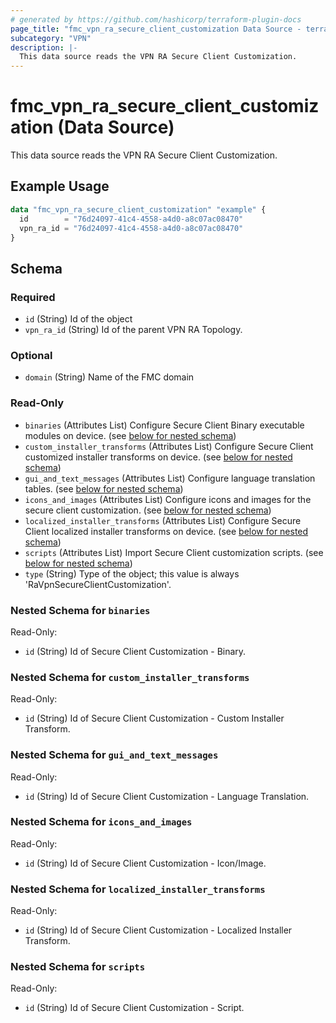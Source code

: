 ```yaml
---
# generated by https://github.com/hashicorp/terraform-plugin-docs
page_title: "fmc_vpn_ra_secure_client_customization Data Source - terraform-provider-fmc"
subcategory: "VPN"
description: |-
  This data source reads the VPN RA Secure Client Customization.
---
```


# fmc_vpn_ra_secure_client_customization (Data Source)

This data source reads the VPN RA Secure Client Customization.

## Example Usage

```terraform
data "fmc_vpn_ra_secure_client_customization" "example" {
  id        = "76d24097-41c4-4558-a4d0-a8c07ac08470"
  vpn_ra_id = "76d24097-41c4-4558-a4d0-a8c07ac08470"
}
```

<!-- schema generated by tfplugindocs -->
## Schema

### Required

- `id` (String) Id of the object
- `vpn_ra_id` (String) Id of the parent VPN RA Topology.

### Optional

- `domain` (String) Name of the FMC domain

### Read-Only

- `binaries` (Attributes List) Configure Secure Client Binary executable modules on device. (see [below for nested schema](#nestedatt--binaries))
- `custom_installer_transforms` (Attributes List) Configure Secure Client customized installer transforms on device. (see [below for nested schema](#nestedatt--custom_installer_transforms))
- `gui_and_text_messages` (Attributes List) Configure language translation tables. (see [below for nested schema](#nestedatt--gui_and_text_messages))
- `icons_and_images` (Attributes List) Configure icons and images for the secure client customization. (see [below for nested schema](#nestedatt--icons_and_images))
- `localized_installer_transforms` (Attributes List) Configure Secure Client localized installer transforms on device. (see [below for nested schema](#nestedatt--localized_installer_transforms))
- `scripts` (Attributes List) Import Secure Client customization scripts. (see [below for nested schema](#nestedatt--scripts))
- `type` (String) Type of the object; this value is always 'RaVpnSecureClientCustomization'.

<a id="nestedatt--binaries"></a>
### Nested Schema for `binaries`

Read-Only:

- `id` (String) Id of Secure Client Customization - Binary.


<a id="nestedatt--custom_installer_transforms"></a>
### Nested Schema for `custom_installer_transforms`

Read-Only:

- `id` (String) Id of Secure Client Customization - Custom Installer Transform.


<a id="nestedatt--gui_and_text_messages"></a>
### Nested Schema for `gui_and_text_messages`

Read-Only:

- `id` (String) Id of Secure Client Customization - Language Translation.


<a id="nestedatt--icons_and_images"></a>
### Nested Schema for `icons_and_images`

Read-Only:

- `id` (String) Id of Secure Client Customization - Icon/Image.


<a id="nestedatt--localized_installer_transforms"></a>
### Nested Schema for `localized_installer_transforms`

Read-Only:

- `id` (String) Id of Secure Client Customization - Localized Installer Transform.


<a id="nestedatt--scripts"></a>
### Nested Schema for `scripts`

Read-Only:

- `id` (String) Id of Secure Client Customization - Script.
